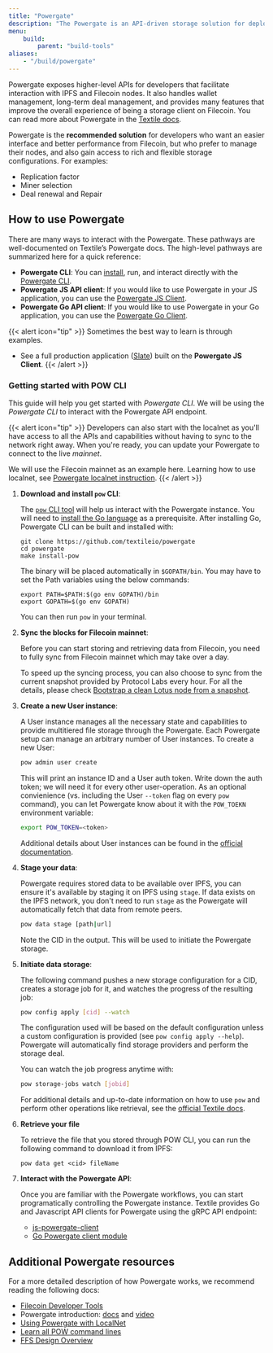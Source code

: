 ```yaml
---
title: "Powergate"
description: "The Powergate is an API-driven storage solution for deploying multi-tiered storage across Filecoin (the cold-storage layer) and IPFS(the hot-storage layer)."
menu:
    build:
        parent: "build-tools"
aliases:
    - "/build/powergate"
---
```


Powergate exposes higher-level APIs for developers that facilitate interaction with IPFS and Filecoin nodes. It also handles wallet management, long-term deal management, and provides many features that improve the overall experience of being a storage client on Filecoin. You can read more about Powergate in the [Textile docs](https://docs.textile.io/powergate/).

Powergate is the **recommended solution** for developers who want an easier interface and better performance from Filecoin, but who prefer to manage their nodes, and also gain access to rich and flexible storage configurations. For examples:

- Replication factor
- Miner selection
- Deal renewal and Repair

## How to use Powergate

There are many ways to interact with the Powergate. These pathways are well-documented on Textile’s Powergate docs. The high-level pathways are summarized here for a quick reference:

- **Powergate CLI**: You can [install](https://docs.textile.io/powergate/#getting-started), run, and interact directly with the [Powergate CLI](https://docs.textile.io/powergate/cli/pow/).
- **Powergate JS API client**: If you would like to use Powergate in your JS application, you can use the [Powergate JS Client](https://textileio.github.io/js-powergate-client/).
- **Powergate Go API client**: If you would like to use Powergate in your Go application, you can use the [Powergate Go Client](https://pkg.go.dev/github.com/textileio/powergate/api/client?utm_source=godoc).

{{< alert icon="tip" >}}
Sometimes the best way to learn is through examples.

- See a full production application ([Slate](https://github.com/filecoin-project/slate/)) built on the **Powergate JS Client**.
{{< /alert >}}

### Getting started with POW CLI

This guide will help you get started with _Powergate CLI_. We will be using the _Powergate CLI_ to interact with the Powergate API endpoint.

{{< alert icon="tip" >}}
Developers can also start with the localnet as you'll have access to all the APIs and capabilities without having to sync to the network right away. When you're ready, you can update your Powergate to connect to the live _mainnet_.

We will use the Filecoin mainnet as an example here. Learning how to use localnet, see [Powergate localnet instruction](https://docs.textile.io/powergate/localnet/).
{{< /alert >}}

1. **Download and install `pow` CLI**:

   The [`pow` CLI tool](https://docs.textile.io/powergate/cli/pow/) will help us interact with the Powergate instance. You will need to [install the Go language](https://go.dev/dl/) as a prerequisite. After installing Go, Powergate CLI can be built and installed with:

   ```shell
   git clone https://github.com/textileio/powergate
   cd powergate
   make install-pow
   ```

   The binary will be placed automatically in `$GOPATH/bin`. You may have to set the Path variables using the below commands:
   
   ```shell
   export PATH=$PATH:$(go env GOPATH)/bin
   export GOPATH=$(go env GOPATH)
   ```

   You can then run `pow` in your terminal.

1. **Sync the blocks for Filecoin mainnet**:

   Before you can start storing and retrieving data from Filecoin, you need to fully sync from Filecoin mainnet which may take over a day.

   To speed up the syncing process, you can also choose to sync from the current snapshot provided by Protocol Labs every hour. For all the details, please check [Bootstrap a clean Lotus node from a snapshot](https://docs.textile.io/powergate/mainnet/#bootstrap-a-clean-lotus-node-from-a-snapshot).

1. **Create a new User instance**:

   A User instance manages all the necessary state and capabilities to provide multitiered file storage through the Powergate. Each Powergate setup can manage an arbitrary number of User instances. To create a new User:

   ```sh
   pow admin user create
   ```

   This will print an instance ID and a User auth token. Write down the auth token; we will need it for every other user-operation. As an optional convienience (vs. including the User `--token` flag on every `pow` command), you can let Powergate know about it with the `POW_TOEKN` environment variable:

   ```sh
   export POW_TOKEN=<token>
   ```

   Additional details about User instances can be found in the [official documentation](https://docs.textile.io/powergate/storage/#intro-to-users).

1. **Stage your data**:

   Powergate requires stored data to be available over IPFS, you can ensure it's available by staging it on IPFS using `stage`. If data exists on the IPFS network, you don't need to run `stage` as the Powergate will automatically fetch that data from remote peers.

   ```sh
   pow data stage [path|url]
   ```

   Note the CID in the output. This will be used to initiate the Powergate storage.

1. **Initiate data storage**:

   The following command pushes a new storage configuration for a CID, creates a storage job for it, and watches the progress of the resulting job:

   ```sh
   pow config apply [cid] --watch
   ```

   The configuration used will be based on the default configuration unless a custom configuration is provided (see `pow config apply --help`). Powergate will automatically find storage providers and perform the storage deal.

   You can watch the job progress anytime with:

   ```sh
   pow storage-jobs watch [jobid]
   ```

   For additional details and up-to-date information on how to use `pow` and perform other operations like retrieval, see the [official Textile docs](https://docs.textile.io/powergate/cli/pow/).

1. **Retrieve your file**

   To retrieve the file that you stored through POW CLI, you can run the following command to download it from IPFS:

   ```
   pow data get <cid> fileName
   ```

1. **Interact with the Powergate API**:

   Once you are familiar with the Powergate workflows, you can start programatically controlling the Powergate instance. Textile provides Go and Javascript API clients for Powergate using the gRPC API endpoint:

   - [js-powergate-client](https://github.com/textileio/js-powergate-client)
   - [Go Powergate client module](https://pkg.go.dev/github.com/textileio/powergate/api/client?utm_source=godoc)

## Additional Powergate resources

For a more detailed description of how Powergate works, we recommend reading the following docs:

- [Filecoin Developer Tools](https://blog.textile.io/filecoin-developer-tools-concepts/)
- Powergate introduction: [docs](https://docs.textile.io/powergate/) and [video](https://www.youtube.com/watch?v=aiOTSkz_6aY)
- [Using Powergate with LocalNet](https://docs.textile.io/powergate/localnet/)
- [Learn all POW command lines](https://docs.textile.io/powergate/cli/pow/)
- [FFS Design Overview](https://github.com/textileio/powergate/blob/master/ffs/Design.md)
